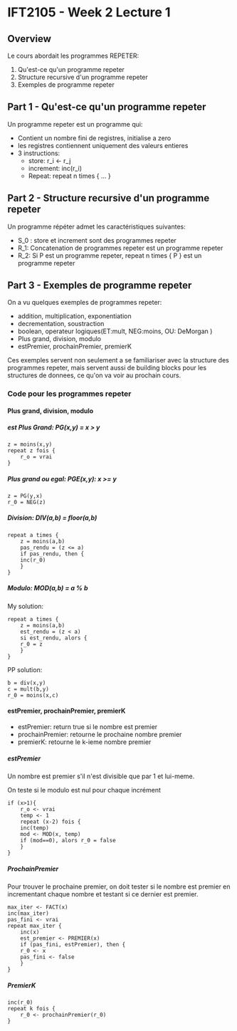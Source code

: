# IFT2105 - Week 2 Lecture 1

## Overview

Le cours abordait les programmes REPETER:
1. Qu'est-ce qu'un programme repeter
2. Structure recursive d'un programme repeter
3. Exemples de programme repeter

## Part 1 - Qu'est-ce qu'un programme repeter

Un programme repeter est un programme qui:
- Contient un nombre fini de registres, initialise a zero
- les registres contiennent uniquement des valeurs entieres
- 3 instructions:
    - store: r_i <- r_j
    - increment: inc(r_i)
    - Repeat: repeat n times { ... }

## Part 2 - Structure recursive d'un programme repeter 

Un programme répéter admet les caractéristiques suivantes:
- S_0 : store et increment sont des programmes repeter
- R_1: Concatenation de programmes repeter est un programme repeter
- R_2: Si P est un programme repeter, repeat n times { P } est un programme repeter

## Part 3 - Exemples de programme repeter

On a vu quelques exemples de programmes repeter:
- addition, multiplication, exponentiation
- decrementation, soustraction
- boolean, operateur logiques(ET:mult, NEG:moins, OU: DeMorgan )
- Plus grand, division, modulo  
- estPremier, prochainPremier, premierK  

Ces exemples servent non seulement a se familiariser avec la structure des 
programmes repeter, mais servent aussi de building blocks pour les structures 
de donnees, ce qu'on va voir au prochain cours.

### Code pour les programmes repeter

#### Plus grand, division, modulo  

##### est Plus Grand: PG(x,y) = x > y

```
z = moins(x,y)
repeat z fois {
    r_o = vrai
}
```

##### Plus grand ou egal: PGE(x,y): x >= y

```
z = PG(y,x)
r_0 = NEG(z)
```

##### Division: DIV(a,b) = floor(a,b)

``` 
repeat a times {
    z = moins(a,b)
    pas_rendu = (z <= a)
    if pas_rendu, then {
	inc(r_0)
    }
}
```

##### Modulo: MOD(a,b) = a % b

My solution:
```
repeat a times {
    z = moins(a,b)
    est_rendu = (z < a)
    si est_rendu, alors {
	r_0 = z
    }
}
```

PP solution:
```
b = div(x,y)
c = mult(b,y)
r_0 = moins(x,c)
```

#### estPremier, prochainPremier, premierK  

- estPremier: return true si le nombre est premier  
- prochainPremier: retourne le prochaine nombre premier  
- premierK: retourne le k-ieme nombre premier 

##### estPremier

Un nombre est premier s'il n'est divisible que par 1 et lui-meme.

On teste si le modulo est nul pour chaque incrément

```
if (x>1){
    r_o <- vrai
    temp <- 1
    repeat (x-2) fois {
	inc(temp)
	mod <- MOD(x, temp)
	if (mod==0), alors r_0 = false
    }
}
```

##### ProchainPremier

Pour trouver le prochaine premier, on doit tester si le nombre est premier en incrementant chaque nombre et testant si ce dernier est premier.

```
max_iter <- FACT(x)
inc(max_iter)
pas_fini <- vrai
repeat max_iter {
    inc(x)
    est_premier <- PREMIER(x)
    if (pas_fini, estPremier), then {
	r_0 <- x
	pas_fini <- false 
    }
}
```

##### PremierK

```
inc(r_0)
repeat k fois {
    r_0 <- prochainPremier(r_0)
}
```

